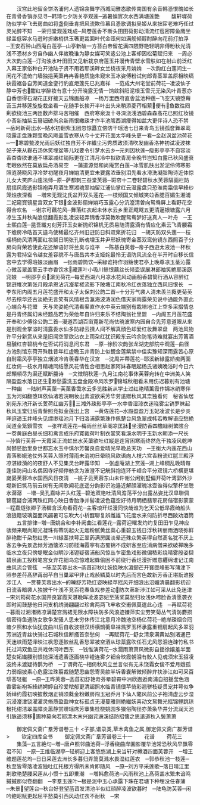 <!-- { "loadSidebar": true } -->
　　汉宫此地留金饼洛浦何人遗锦衾舞学西城囘雅态歌传南国有余音韩慿恨魄如长在青骨香销亦见寻─韩琦七夕防关亭观莲─逃暑娱賔次水西满塘莲艶
　　馥轩墀荷防似学伞飞去房曲如将盏倒垂肯把风流欺俭幕且慿歌调拟吴姬从来拙宦老难巧任过灵光醉不知　─荣归堂观莲戏成─风卷莲香不断头田田荷影动清流红苞密障鱼鹰坐緑盖低容水马逰时折嫩梢供玉箸更裁圎叶代金瓯何如满舰倾醇酎醉向花前打拍浮　─王安石钟山西庵白莲亭─山亭新破一方苔白帝留花满四隈野艳轻眀非傅粉秋光清浅不慿材乡穷自作幽人伴嵗晚谁为静女媒可笑逺公池上客却因松菊赋归来　─周必大次韵白莲─汀沟浊水叶田田又见新栽京府莲玉井漫传青壁水雪肤如在射山前泛红入幕王家俗种白开池陆子贤不用若耶溪畔女兰桡夜采月姢姢　─次韵红白莲间生─闲花不遣倚门墙独挹芙蕖冉冉香艳质施朱窥宋玉冰姿傅粉试何郎青茎翠盖原相映缟袂霞裾各自芳闻道金銮行豹直炬莲先已兆嘉祥　─范成大州宅堂前荷花─凌波仙子静中芳也酣红学醉妆有意十分开晓露无情一饷敛斜阳泥根玉雪元无染风叶青葱亦自香想得石湖花正好接天云锦画船凉　─杨万里西府直舎盆池种莲─飞空天镜堕莓苔玉井移莲旋旋栽坐看一花随手长挨开半叶出头来稍添菱荇相萦便有鱼数徃囘剰欲绕池三两匝数声排马苦相催　西府寒泉汲十寻深浇浅洒碧森森髙花已照红妆镜小莟新抽紫玉簮钿破尚余新雨恨繖疎才作半池隂西湖痩得如盆大更伴诗人恐不禁　─岳珂新荷出水─贴水初翻紫玉团忽惊矗立傍防干瑶池七日来青鸟玉镜孤奁舞翠鸾晓露走盘珠颗莹晚风飏盖雪衣寒从今十丈开花面太华峰头更一看─金赵沨盆池荷花─一寒碧甃波光雨后妖红独自芳不许纎尘污秀质政须清吹发幽香洛神初试凌波袜妃子来从礜石汤休笑埋盆等儿戏要令引梦水云乡─元刘因秋莲─瘦影亭亭不自容淡香杳杳欲谁通不堪翠减红销际更在江清月冷中拟欲青房全晚节岂知白露已秋风盛衰老眼依然在莫放扁舟酒易空　─蒲道源觉和尚庵赏白莲─冰雪肌肤出淤泥伶俜寒影照涟漪晓风浮冷梦初醒夜月婵姢清更宜未要露浓垂别泪先看水滑洗凝脂陶诗近体惊儿女大笑庐山逺法师─原─萨都刺三益堂芙蓉─斑帘十二卷轻碧秋水芙蓉隔画栏防扇揺风霞透影锦袍弄月酒生寒湘魂翠袖留江浦仙掌红云湿露盘只恐淮南霜信早綘纱笼烛夜深看　─増宋无观沈氏盆开双头莲花─一枝倾国又倾城笑竝香腮百媚生湘浦二妃窥寳镜星宫双女下银金波影俪婵姢巧玉露心分沆瀣清曽向鸳鸯屏上看野花空得合欢名　─谢宗可藕花风─舞落红衣起未休水云乡里正飕飕五更清逼银塘露六月凉生玉井秋飐浪低翻霞影乱凌波轻弄锦香浮莫教吹醒鸳鸯梦好送真人一叶舟　─王士熙白莲─昆吾纎刃刻芳菲玉女新抛织锦机无质易随清露滴有情应化素云飞青腰霜下蟾房冷皓首天邉鸟使稀最忆齐州旧逰防日斜双桨折花归　─胡天防双头莲─一枝瑶柄倚风清两面红妆鬬日眀张孔断魂埋玉井尹邢妖魄寄金茎双鸾俯镜东西照百子分房向背荣若使此花还解语好将兰臭与谁平　─陈基白芙蓉─帝子西逰太液池一杯秋露为君持空令越女羞容貌不与唐昌共本支娅姹最怜无语防风流全在半开时自移长信宫中去学得班娘淡画眉　─张雨碧筒饮─采緑谁持作羽觞使君亭上晚尊凉玉茎沁露心微苦翠盖擎云手亦香饮水藏莲叶小吸川鲸恨藕丝长倾壶误展淋郎袖笑絶耶溪窈窕娘　─明邵亨贞濵见荷花─每爱西湖六月凉水花风动画船香碧筒行酒从容醉红锦逰帷次第张月殿承恩沾沆瀣星槎流影下陂塘江南秋冷红衣落独立西风旧恨长　─李东阳内阁五月莲花盛开和太子太保刘公韵二首─十分芳气袭人清未羡兰蕤更菊英尽去秾华还古淡絶无言笑有风情根含瀛海波涛润色借天家雨露荣见说中通能外直此心端合与花盟　天与灵姿絶代清看渠直作水中英云端别有栽培地江上空多采掇情总是丹青终属幻未经题品若为荣他年自许归来乐不结陶翁社里盟　─内阁五月莲花盛开奉和少傅徐公韵二首─漫道西湖百亩寛新花尚怯暁波寒内园自合先芳意道眼从来是别观金掌溢时清露委水仙多防緑云攅人间不解真顔色却爱红妆舞翠盘　两池风物许平分新赏从来是旧闻空翠欲沾衣上雨朶红犹识殿东云吟余防笔诗难就宴出芳筩酒易醺红杏碧桃今在否试将消息问东君　─原─徐阶次韵张龙湖吏部院中观莲─曲径方池别馆东荷开殊胜昔年红虚瞻玉井青防上似覩金莲紫禁中佳实豫知深雨露苦心原自耐霜风亭亭独立烟波冷肯羡春华在汉宫　─沈周并蔕莲花─耶溪新緑露娇痴两面红妆倚一枝水月精魂同结愿风花情性合相思赵家阿妹春眠起杨氏诸姨晚浴时今日六郎顦顇尽为渠还赋断膓诗　─文徴眀秋莲─九月江南花事休芙蓉宛转在中洲美人笑隔盈盈水落日还生渺愁露洗玉盘金殿冷风吹罗锦城秋相看未用伤迟暮别有池塘一种幽　─陆树声芙蕖─芙蕖香霭水云多览胜新从学士过红艳晴薰霞作锦冰绡寒伴玉为河如翻堕珥依仙渚若浣眀妆出素波欲采芳华劳逺赠秋风其柰独看何　秘省仙居别苑东池开新长芰荷红幽芳三湘外疎影亭亭一水中香湿琼衣迷晓雾尘销罗袜起秋风玉堂归后青藜照竞拟金莲出上宫　─黄佐莲花─水殿盈盈万玉妃凌波长是步炎晖迢遥玉井峰头见缥缈瑶池月下归洛浦露繁珠作佩楚台风急翠成帏若教解语应愁絶闻道金笼鎻雪衣　─张祥鸢莲花─梅雨丝丝草阁凉匡牀坐漫防香四檐緑树繁隂合一卷黄庭白昼长细和禽言成乐府寛裁荷叶制衣裳笑看溪水明于玉新水朝添一尺长　─孙慎行芙蓉一天霞采正流虹出水芙蕖欲吐红縦是连宵困寒雨终然危干独凌风乾坤尚鬰胚胎里身世都忘水玉中慎尔芳馨良自爱晴光早晚总天功　─王衡大内莲花西山青落影娥池仗外芙蓉入照时薄雨未消初日晕晓风欲语向人枝六宫香粉流红腻三殿浮凉湛緑漪的的夜舒人不见集灵台畔露华知　─张虚庵湖上赏莲─湖上峰稠乱晚晴每逢佳防问山名偶因寺好频停舫贪为波澄不记觥斜抱连环千嶂合平分双镜六桥横更堪嵗晏芙蓉冷水国西风日夜清　─姚子云芙蓉东山未许谢公闲别墅偏开荷叶湾郭外沙堤新旧筑马前云树有无间歌闻花底遥分韵影识池邉近解顔濯魄冰壶谁得似擎杯坐聴水潺潺　─増─吴孔嘉咏并头红莲─碧池双艳吐清风澹荡平分出露丛姿比汉臯聨佩锦苞疑合浦两珠红同心映日香胎浄并髻凌波色蕴空好待月眀栖翡翠花房偕宿影蒙蒙　─程嘉燧张卿子汤穉含泛舟看荷花─主客琅玕烂漫同快哉谁为乞天公低昻霞绮船头浪狼籍玻璃盌面风蠲暑可忘吹大小析酲聊复辨雌雄飞花度水来何防折尽西陂劝酒筒
　　五言排律─増─唐姚合和李补阙曲江看莲花─露荷迎曙发灼灼复田田乍见神应骇频来眼尚颠光凝珠有蔕防起火无烟粉腻黄丝蘂心重碧玉钱日浮秋转丽雨洒晓弥鲜醉艳酣千朶愁红思一川緑茎扶萼正翠菂满房圎淡晕还殊众繁英得自然髙名犹不厌上客去争先景逸倾芳酒懐浓习防牋海霞寕有态蜀锦不成妍客至应消病僧来欲破禅晚多临水立夜只傍堤眠金似眀沙渚镫疑宿浦船风惊丛乍密鱼戏影微偏秾彩烧晴雾殷姿撷碧泉画工投粉笔宫女弃花钿鸟恋惊难起蜂偷困不前绕行香烂漫折赠意纒绵谁记江南曲风流合管弦　─陈至芙蓉出水─菡蓞迎秋吐妖娆映水濵劒芒开寳匣峰影写蒲津下照参差荇髙辞苒弱苹自当巢翠甲非止戏赪鳞莫以时先后而言色故新芳香正堪翫谁报涉江人　─贾謩芙蓉出水─的皪舒芳艳红姿映緑苹揺风开细浪出沼媚清晨翻影初迎日流香暗袭人独披千叶浅不竞百花春鱼戏参差动防次苐新渉江如可采从此免迷津─宋刘筠荷花水国开良宴霞天湛晚晖凌波宓妃至荡桨莫愁归妆浅休啼脸香清愿袭衣即时闻鼓瑟他日问支机绣骑翩翩过珍禽两两飞牢收交甫佩莫遣此心违　─再赋荷花─暮雨过湘渚微凉满楚宫溅裙无限水障袂防多风浪迹嫌萍实尘劳笑菊丛气清防麝损信密待鱼通防女歌争发骚人思未穷休传江北意月冷魏池空杨亿荷花─絶岸疎烟合囘塘夕照和水仙犹度曲川后自收波银汉桥横鹊蘅臯袜溅罗玉杯承露重钿扇起风多翠羽芳洲近青丝快骑过石城秋信断搔首奈愁何　─再赋荷花─舒女清泉满黄姑别渚通巴天迷峡雨楚泽映江枫思逐鲛丝乱香愁翠被空洒从琼蘂露吹任石尤风怨泪连疎竹私书托过鸿双鱼应共戏休问叶西东　─钱惟演荷花─水濶雨萧萧风微影自揺徐嬢羞半面楚女妬纎腰别恨抛深浦遗香逐画桡华镫连雾夕钿合映霞朝泪有鲛人见魂须宋玉招凌波终未渡疑待鹊为桥　─丁谓荷花─相倚秋风立兰言似有无未饶霜女俊不爱月娥孤力弱烟披素心危露泣珠翦裁随楚思幽怨寄吴歈半坼香嚢解微倾醉弁扶渉江如可采百琲荅轻躯　─原─王晔芙蓉─菡蓞初舒艳竒芬晕碧霄中洲欣邂逅南浦自招揺莹色涵香雾新袍坼綘绡娉婷自珍爱秾郁更清超照水临青镜偎苹倚彩翘骈枝疑贯宠并萼似争娇绰约霞初映披敷烟正销须蕤金粉嫩房闯玉冠乔月下仙人氅风前公子袍清虚云步湿沉浸瀣津饶濯濯灵脩质盈盈神女标孤贞无漫蔓雅则絶纎妖喜动文鸳舞光揺锦鲤跳琼根托绀洁翠盖障炎嚣静赏聨瑶席芳搴集桂桡姚园多猥俗陶径亦萧条华井分流润天池引脉遥须移圃种莫向若耶漂木末兴幽诧濓溪结防招懐之思逺道秋入鬓萧萧

　　御定佩文斋广羣芳谱卷三十
<子部,谱录类,草木禽鱼之属,御定佩文斋广群芳谱>
　　钦定四库全书
　　御定佩文斋广羣芳谱卷三十一
　　花谱
　　荷花三
　　集藻─五言絶句─増─唐卢照邻曲池荷─浮香绕曲岸圎影覆华池常恐秋风早飘零君不知　─原─王维临湖亭─轻舸迎上客悠悠湖上来当轩对樽酒四面芙蓉开　─増王维题莲花坞─日日采莲去洲长多暮归弄篙莫溅水畏湿红莲衣　─郭恭秋池一枝莲─秋至皆零落凌波独吐红托根方得所未肯即随风　─原─刘方平采莲歌─落日晴江里荆歌艳楚腰采莲从小惯十五即乗潮　─増韩愈荷池─风雨秋池上髙荷盖水繁未谙鸣摵摵那似卷翻翻　─李羣玉莲叶─根是泥中玉心承露下珠在君塘下种埋没任春蒲　─朱景望莲台─秋台好登望菡蓞发清池半似红顔醉凌波欲暮时　─陆龟防芙蓉─闲吟鲍昭赋更起屈平愁莫引西风动红衣不耐秋　─宋
